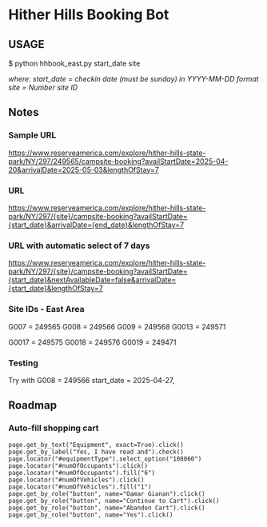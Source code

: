 # Hither Hills Booking Bot

## USAGE

$ python hhbook_east.py start_date site

*where:
start_date = checkin date (must be sunday) in YYYY-MM-DD format
site = Number site ID*

## Notes

### Sample URL

<https://www.reserveamerica.com/explore/hither-hills-state-park/NY/297/249565/campsite-booking?availStartDate=2025-04-20&arrivalDate=2025-05-03&lengthOfStay=7>

### URL

<https://www.reserveamerica.com/explore/hither-hills-state-park/NY/297/{site}/campsite-booking?availStartDate={start_date}&arrivalDate={end_date}&lengthOfStay=7>

### URL with automatic select of 7 days

<https://www.reserveamerica.com/explore/hither-hills-state-park/NY/297/{site}/campsite-booking?availStartDate={start_date}&nextAvailableDate=false&arrivalDate={start_date}&lengthOfStay=7>

### Site IDs - East Area

G007 = 249565
G008 = 249566
G009 = 249568
G0013 = 249571

G0017 = 249575
G0018 = 249576
G0019 = 249471

### Testing

Try with
G008 = 249566
start_date = 2025-04-27,

## Roadmap

### Auto-fill shopping cart

    page.get_by_text("Equipment", exact=True).click()
    page.get_by_label("Yes, I have read and").check()
    page.locator("#equipmentType").select_option("108060")
    page.locator("#numOfOccupants").click()
    page.locator("#numOfOccupants").fill("6")
    page.locator("#numOfVehicles").click()
    page.locator("#numOfVehicles").fill("1")
    page.get_by_role("button", name="Oamar Gianan").click()
    page.get_by_role("button", name="Continue to Cart").click()
    page.get_by_role("button", name="Abandon Cart").click()
    page.get_by_role("button", name="Yes").click()
    